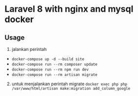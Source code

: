 # Laravel 8 with nginx and mysql docker
## Usage
1. jalankan perintah
- `docker-compose up -d --build site`
- `docker-compose run --rm composer update`
- `docker-compose run --rm npm run dev`
- `docker-compose run --rm artisan migrate` 

2. untuk menjalankan perintah migrate
` docker exec php php /var/www/html/artisan make:migration add_column_google `